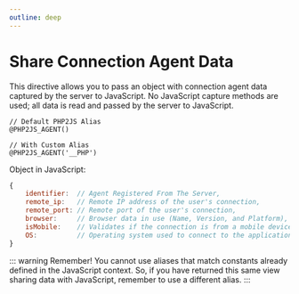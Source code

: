 ```yaml
---
outline: deep
---
```


# Share Connection Agent Data

This directive allows you to pass an object with connection agent data captured by the server to JavaScript. No JavaScript capture methods are used; all data is read and passed by the server to JavaScript.

```blade
// Default PHP2JS Alias
@PHP2JS_AGENT() 

// With Custom Alias
@PHP2JS_AGENT('__PHP')
```

Object in JavaScript:

```javascript
{
	identifier:  // Agent Registered From The Server,
	remote_ip:   // Remote IP address of the user's connection,
	remote_port: // Remote port of the user's connection,
	browser:     // Browser data in use (Name, Version, and Platform),
	isMobile:    // Validates if the connection is from a mobile device.
	OS:          // Operating system used to connect to the application.
}
```

::: warning Remember!
You cannot use aliases that match constants already defined in the JavaScript context. So, if you have returned this same view sharing data with JavaScript, remember to use a different alias.
:::